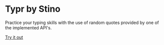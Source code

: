 # Typr by Stino

Practice your typing skills with the use of random quotes provided by one of the implemented API's.

[Try it out](https://typr.bystino.com)
